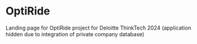 # OptiRide
Landing page for OptiRide project for Deloitte ThinkTech 2024
(application hidden due to integration of private company database)
